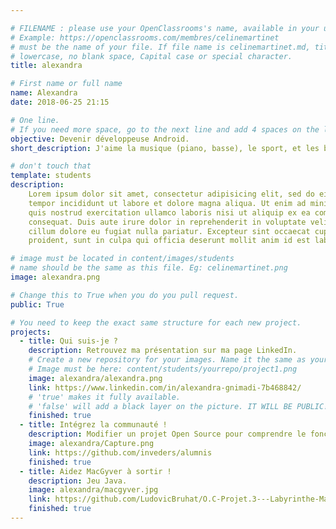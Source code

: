 ```yaml
---

# FILENAME : please use your OpenClassrooms's name, available in your url.
# Example: https://openclassrooms.com/membres/celinemartinet
# must be the name of your file. If file name is celinemartinet.md, title is celinemartinet.
# lowercase, no blank space, Capital case or special character.
title: alexandra

# First name or full name
name: Alexandra
date: 2018-06-25 21:15

# One line.
# If you need more space, go to the next line and add 4 spaces on the left, as in 'description'.
objective: Devenir développeuse Android.
short_description: J'aime la musique (piano, basse), le sport, et les barbecues.

# don't touch that
template: students
description:
    Lorem ipsum dolor sit amet, consectetur adipisicing elit, sed do eiusmod
    tempor incididunt ut labore et dolore magna aliqua. Ut enim ad minim veniam,
    quis nostrud exercitation ullamco laboris nisi ut aliquip ex ea commodo
    consequat. Duis aute irure dolor in reprehenderit in voluptate velit esse
    cillum dolore eu fugiat nulla pariatur. Excepteur sint occaecat cupidatat non
    proident, sunt in culpa qui officia deserunt mollit anim id est laborum.

# image must be located in content/images/students
# name should be the same as this file. Eg: celinemartinet.png
image: alexandra.png

# Change this to True when you do you pull request.
public: True

# You need to keep the exact same structure for each new project.
projects:
  - title: Qui suis-je ?
    description: Retrouvez ma présentation sur ma page LinkedIn.
    # Create a new repository for your images. Name it the same as your nickname and profile picture.
    # Image must be here: content/students/yourrepo/project1.png
    image: alexandra/alexandra.png
    link: https://www.linkedin.com/in/alexandra-gnimadi-7b468842/
    # 'true' makes it fully available.
    # 'false' will add a black layer on the picture. IT WILL BE PUBLIC!
    finished: true
  - title: Intégrez la communauté !
    description: Modifier un projet Open Source pour comprendre le fonctionnement de Git, de Github et des pull requests. 
    image: alexandra/Capture.png
    link: https://github.com/inveders/alumnis
    finished: true
  - title: Aidez MacGyver à sortir !
    description: Jeu Java.
    image: alexandra/macgyver.jpg
    link: https://github.com/LudovicBruhat/O.C-Projet.3---Labyrinthe-MacGyver
    finished: true
---
```

